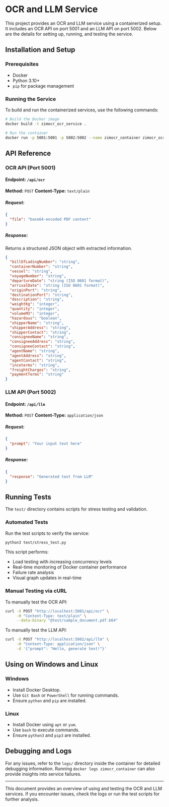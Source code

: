 # OCR and LLM Service

This project provides an OCR and LLM service using a containerized setup. It includes an OCR API on port 5001 and an LLM API on port 5002. Below are the details for setting up, running, and testing the service.

## Installation and Setup

### Prerequisites
- Docker
- Python 3.10+
- `pip` for package management

### Running the Service

To build and run the containerized services, use the following commands:

```sh
# Build the Docker image
docker build -t zimocr_ocr_service .

# Run the container
docker run -p 5001:5001 -p 5002:5002 --name zimocr_container zimocr_ocr_service
```

## API Reference

### OCR API (Port 5001)

#### **Endpoint:** `/api/ocr`
**Method:** `POST`
**Content-Type:** `text/plain`

##### **Request:**
```json
{
  "file": "base64-encoded PDF content"
}
```

##### **Response:**
Returns a structured JSON object with extracted information.

```json
{
  "billOfLadingNumber": "string",
  "containerNumber": "string",
  "vessel": "string",
  "voyageNumber": "string",
  "departureDate": "string (ISO 8601 format)",
  "arrivalDate": "string (ISO 8601 format)",
  "originPort": "string",
  "destinationPort": "string",
  "description": "string",
  "weightKg": "integer",
  "quantity": "integer",
  "volumeM3": "integer",
  "hazardous": "boolean",
  "shipperName": "string",
  "shipperAddress": "string",
  "shipperContact": "string",
  "consigneeName": "string",
  "consigneeAddress": "string",
  "consigneeContact": "string",
  "agentName": "string",
  "agentAddress": "string",
  "agentContact": "string",
  "incoterms": "string",
  "freightCharges": "string",
  "paymentTerms": "string"
}
```

### LLM API (Port 5002)

#### **Endpoint:** `/api/llm`
**Method:** `POST`
**Content-Type:** `application/json`

##### **Request:**
```json
{
  "prompt": "Your input text here"
}
```

##### **Response:**
```json
{
  "response": "Generated text from LLM"
}
```

## Running Tests

The `test/` directory contains scripts for stress testing and validation.

### **Automated Tests**

Run the test scripts to verify the service:

```sh
python3 test/stress_test.py
```

This script performs:
- Load testing with increasing concurrency levels
- Real-time monitoring of Docker container performance
- Failure rate analysis
- Visual graph updates in real-time

### **Manual Testing via cURL**

To manually test the OCR API:
```sh
curl -X POST "http://localhost:5001/api/ocr" \
     -H "Content-Type: text/plain" \
     --data-binary "@test/sample_document.pdf.b64"
```

To manually test the LLM API:
```sh
curl -X POST "http://localhost:5002/api/llm" \
     -H "Content-Type: application/json" \
     -d '{"prompt": "Hello, generate text!"}'
```

## Using on Windows and Linux

### **Windows**
- Install Docker Desktop.
- Use `Git Bash` or `PowerShell` for running commands.
- Ensure `python` and `pip` are installed.

### **Linux**
- Install Docker using `apt` or `yum`.
- Use `bash` to execute commands.
- Ensure `python3` and `pip3` are installed.

## Debugging and Logs
For any issues, refer to the `logs/` directory inside the container for detailed debugging information. Running `docker logs zimocr_container` can also provide insights into service failures.

---
This document provides an overview of using and testing the OCR and LLM services. If you encounter issues, check the logs or run the test scripts for further analysis.